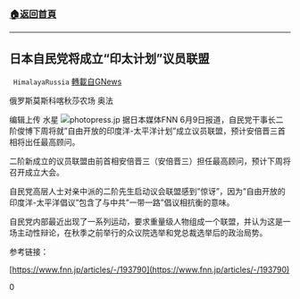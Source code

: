 ###  [:house:返回首頁](https://github.com/ourhimalayas/txt)
---

## 日本自民党将成立“印太计划”议员联盟
` HimalayaRussia` [轉載自GNews](https://gnews.org/zh-hans/1310561/)

俄罗斯莫斯科喀秋莎农场 奥法

编辑上传 水星
![]()![](https://gnews-media-offload.s3.amazonaws.com/wp-content/uploads/2021/06/09134757/J-2.jpg)photopress.jp
‎据日本媒体FNN 6月9日报道，自民党干事长二阶俊博下周将就”自由开放的印度洋-太平洋计划”成立议员联盟，预计安倍晋三首相将出任最高顾问。‎

‎二阶新成立的议员联盟由前首相安倍晋三（安倍晋三）担任最高顾问，预计下周将召开成立大会。‎

‎自民党高层人士对亲中派的二阶先生启动议会联盟感到”惊讶”，因为”自由开放的印度洋-太平洋倡议”包含了与中共”一带一路”倡议相抗衡的意味。‎

‎自民党内部最近出现了一系列运动，要求重量级人物组成一个联盟，并认为这是一场主动性辩论，在秋季之前举行的众议院选举和党总裁选举后的政治局势。‎

参考链接：

[https://www.fnn.jp/articles/-/193790](https://www.fnn.jp/articles/-/193790)

0
